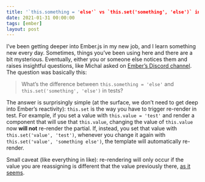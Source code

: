 ```yaml
---
title: '`this.something = 'else'` vs `this.set('something', 'else')` in Ember'
date: 2021-01-31 00:00:00
tags: [ember]
layout: post
---
```


I’ve been getting deeper into Ember.js in my new job, and I learn something new every day. Sometimes, things you’ve been using here and there are a bit mysterious. Eventually, either you or someone else notices them and raises insightful questions, like Michal asked on [Ember’s Discord channel](https://discord.com/channels/480462759797063690/480523424121356298/803933292444909610). The question was basically this:

> What’s the difference between `this.something = 'else'` and `this.set('something', 'else')` in tests?

The answer is surprisingly simple (at the surface, we don’t need to get deep into Ember’s reactivity): `this.set` is the way you have to trigger re-render in test. For example, if you set a value with `this.value = 'test'` and render a component that will use that `this.value`, changing the value of `this.value` now **will not** re-render the partial. If, instead, you set that value with `this.set('value', 'test')`, whenever you change it again with `this.set('value', 'something else')`, the template will automatically re-render.

Small caveat (like everything in like): re-rendering will only occur if the value you are reassigning is different that the value previously there, [as it seems](https://discord.com/channels/480462759797063690/480523424121356298/804027937397276690).
